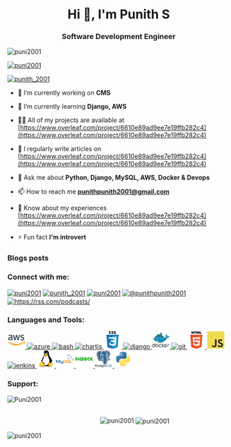 <h1 align="center">Hi 👋, I'm Punith S</h1>
<h3 align="center">Software Development Engineer</h3>

<p align="left"> <img src="https://komarev.com/ghpvc/?username=puni2001&label=Profile%20views&color=0e75b6&style=flat" alt="puni2001" /> </p>

<p align="left"> <a href="https://github.com/ryo-ma/github-profile-trophy"><img src="https://github-profile-trophy.vercel.app/?username=puni2001" alt="puni2001" /></a> </p>

<p align="left"> <a href="https://twitter.com/punith_2001" target="blank"><img src="https://img.shields.io/twitter/follow/punith_2001?logo=twitter&style=for-the-badge" alt="punith_2001" /></a> </p>

- 🔭 I’m currently working on **CMS**

- 🌱 I’m currently learning **Django, AWS**

- 👨‍💻 All of my projects are available at [https://www.overleaf.com/project/6610e89ad9ee7e19ffb282c4](https://www.overleaf.com/project/6610e89ad9ee7e19ffb282c4)

- 📝 I regularly write articles on [https://www.overleaf.com/project/6610e89ad9ee7e19ffb282c4](https://www.overleaf.com/project/6610e89ad9ee7e19ffb282c4)

- 💬 Ask me about **Python, Django, MySQL, AWS, Docker & Devops**

- 📫 How to reach me **punithpunith2001@gmail.com**

- 📄 Know about my experiences [https://www.overleaf.com/project/6610e89ad9ee7e19ffb282c4](https://www.overleaf.com/project/6610e89ad9ee7e19ffb282c4)

- ⚡ Fun fact **I'm introvert**

### Blogs posts
<!-- BLOG-POST-LIST:START -->
<!-- BLOG-POST-LIST:END -->

<h3 align="left">Connect with me:</h3>
<p align="left">
<a href="https://dev.to/puni2001" target="blank"><img align="center" src="https://raw.githubusercontent.com/rahuldkjain/github-profile-readme-generator/master/src/images/icons/Social/devto.svg" alt="puni2001" height="30" width="40" /></a>
<a href="https://twitter.com/punith_2001" target="blank"><img align="center" src="https://raw.githubusercontent.com/rahuldkjain/github-profile-readme-generator/master/src/images/icons/Social/twitter.svg" alt="punith_2001" height="30" width="40" /></a>
<a href="https://linkedin.com/in/puni2001" target="blank"><img align="center" src="https://raw.githubusercontent.com/rahuldkjain/github-profile-readme-generator/master/src/images/icons/Social/linked-in-alt.svg" alt="puni2001" height="30" width="40" /></a>
<a href="https://medium.com/@punithpunith2001" target="blank"><img align="center" src="https://raw.githubusercontent.com/rahuldkjain/github-profile-readme-generator/master/src/images/icons/Social/medium.svg" alt="@punithpunith2001" height="30" width="40" /></a>
<a href="/https://rss.com/podcasts/" target="blank"><img align="center" src="https://raw.githubusercontent.com/rahuldkjain/github-profile-readme-generator/master/src/images/icons/Social/rss.svg" alt="https://rss.com/podcasts/" height="30" width="40" /></a>
</p>

<h3 align="left">Languages and Tools:</h3>
<p align="left"> <a href="https://aws.amazon.com" target="_blank" rel="noreferrer"> <img src="https://raw.githubusercontent.com/devicons/devicon/master/icons/amazonwebservices/amazonwebservices-original-wordmark.svg" alt="aws" width="40" height="40"/> </a> <a href="https://azure.microsoft.com/en-in/" target="_blank" rel="noreferrer"> <img src="https://www.vectorlogo.zone/logos/microsoft_azure/microsoft_azure-icon.svg" alt="azure" width="40" height="40"/> </a> <a href="https://www.gnu.org/software/bash/" target="_blank" rel="noreferrer"> <img src="https://www.vectorlogo.zone/logos/gnu_bash/gnu_bash-icon.svg" alt="bash" width="40" height="40"/> </a> <a href="https://www.chartjs.org" target="_blank" rel="noreferrer"> <img src="https://www.chartjs.org/media/logo-title.svg" alt="chartjs" width="40" height="40"/> </a> <a href="https://www.w3schools.com/css/" target="_blank" rel="noreferrer"> <img src="https://raw.githubusercontent.com/devicons/devicon/master/icons/css3/css3-original-wordmark.svg" alt="css3" width="40" height="40"/> </a> <a href="https://www.djangoproject.com/" target="_blank" rel="noreferrer"> <img src="https://cdn.worldvectorlogo.com/logos/django.svg" alt="django" width="40" height="40"/> </a> <a href="https://www.docker.com/" target="_blank" rel="noreferrer"> <img src="https://raw.githubusercontent.com/devicons/devicon/master/icons/docker/docker-original-wordmark.svg" alt="docker" width="40" height="40"/> </a> <a href="https://git-scm.com/" target="_blank" rel="noreferrer"> <img src="https://www.vectorlogo.zone/logos/git-scm/git-scm-icon.svg" alt="git" width="40" height="40"/> </a> <a href="https://www.w3.org/html/" target="_blank" rel="noreferrer"> <img src="https://raw.githubusercontent.com/devicons/devicon/master/icons/html5/html5-original-wordmark.svg" alt="html5" width="40" height="40"/> </a> <a href="https://developer.mozilla.org/en-US/docs/Web/JavaScript" target="_blank" rel="noreferrer"> <img src="https://raw.githubusercontent.com/devicons/devicon/master/icons/javascript/javascript-original.svg" alt="javascript" width="40" height="40"/> </a> <a href="https://www.jenkins.io" target="_blank" rel="noreferrer"> <img src="https://www.vectorlogo.zone/logos/jenkins/jenkins-icon.svg" alt="jenkins" width="40" height="40"/> </a> <a href="https://www.linux.org/" target="_blank" rel="noreferrer"> <img src="https://raw.githubusercontent.com/devicons/devicon/master/icons/linux/linux-original.svg" alt="linux" width="40" height="40"/> </a> <a href="https://www.mysql.com/" target="_blank" rel="noreferrer"> <img src="https://raw.githubusercontent.com/devicons/devicon/master/icons/mysql/mysql-original-wordmark.svg" alt="mysql" width="40" height="40"/> </a> <a href="https://www.nginx.com" target="_blank" rel="noreferrer"> <img src="https://raw.githubusercontent.com/devicons/devicon/master/icons/nginx/nginx-original.svg" alt="nginx" width="40" height="40"/> </a> <a href="https://www.postgresql.org" target="_blank" rel="noreferrer"> <img src="https://raw.githubusercontent.com/devicons/devicon/master/icons/postgresql/postgresql-original-wordmark.svg" alt="postgresql" width="40" height="40"/> </a> <a href="https://www.python.org" target="_blank" rel="noreferrer"> <img src="https://raw.githubusercontent.com/devicons/devicon/master/icons/python/python-original.svg" alt="python" width="40" height="40"/> </a> </p>

<h3 align="left">Support:</h3>
<p><a href="https://www.buymeacoffee.com/Puni2001"> <img align="left" src="https://cdn.buymeacoffee.com/buttons/v2/default-yellow.png" height="50" width="210" alt="Puni2001" /></a></p><br><br>

<p><img align="left" src="https://github-readme-stats.vercel.app/api/top-langs?username=puni2001&show_icons=true&locale=en&layout=compact" alt="puni2001" /></p>

<p>&nbsp;<img align="center" src="https://github-readme-stats.vercel.app/api?username=puni2001&show_icons=true&locale=en" alt="puni2001" /></p>

<p><img align="center" src="https://github-readme-streak-stats.herokuapp.com/?user=puni2001&" alt="puni2001" /></p>
